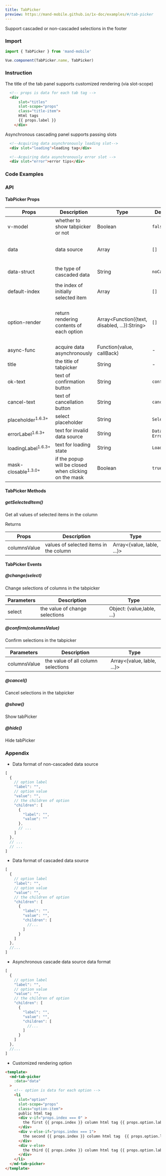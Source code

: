 ```yaml
---
title: TabPicker
preview: https://mand-mobile.github.io/1x-doc/examples/#/tab-picker
---
```


Support cascaded or non-cascaded selections in the footer

### Import

```javascript
import { TabPicker } from 'mand-mobile'

Vue.component(TabPicker.name, TabPicker)
```
### Instruction

The title of the tab panel supports customized rendering (via slot-scope)

```html
  <!-- props is data for each tab tag -->
  <div
      slot="titles"
      slot-scope="props"
      class="title-item">
      Html tags
      {{ props.label }}
    </div>
```

Asynchronous cascading panel supports passing slots

```html
  <!--Acquiring data asynchronously loading slot-->
  <div slot="loading">loading tag</div>

  <!--Acquiring data asynchronously error slot -->
  <div slot="error">error tips</div>
```

### Code Examples
<!-- DEMO -->

### API

#### TabPicker Props
|Props | Description | Type | Default | Note|
|----|-----|------|------|------|
|v-model|whether to show tabpicker or not|Boolean|`false`|-|
|data|data source|Array|`[]`|refer to `Appendix` for data format|
|data-struct|the type of cascaded data|String|`noCascade`|`normal`, `cascade`, `async`|
|default-index|the index of initially selected item|Array|`[]`|-|
|option-render|return rendering contents of each option|Array<Function({text, disabled, ...}):String>|`[]`|`vue 2.1.0+` surpports `slot-scope`，see `Appendix`|
|async-func|acquire data asynchronously|Function(value, callBack)|-|-|
|title|the title of tabpicker|String|-|-|
|ok-text|text of confirmation button|String|`confirm`|-|
|cancel-text|text of cancellation button|String|`cancel`|-|
|placeholder<sup class="version-after">1.6.3+</sup>|select placeholder|String|`Select`|-|
|errorLabel<sup class="version-after">1.6.3+</sup>|text for invalid data source|String|`Data Error`|-|
|loadingLabel<sup class="version-after">1.6.3+</sup>|text for loading state|String|`Loading`|-|
|mask-closable<sup class="version-after">1.3.0+</sup>|if the popup will be closed when clicking on the mask|Boolean|`true`|-|

#### TabPicker Methods

##### getSelectedItem()
Get all values of selected items in the column

Returns

|Props | Description | Type|
|----|-----|------|
|columnsValue|values of selected items in the column|Array<{value, lable, ...}>|

#### TabPicker Events

##### @change(select)
Change selections of columns in the tabpicker

|Parameters | Description | Type|
|----|-----|------|
|select|the value of change selections|Object: {value,lable, ...}|

##### @confirm(columnsValue)
Confirm selections in the tabpicker

|Parameters | Description | Type|
|----|-----|------|
|columnsValue|the value of all column selections|Array<{value, lable, ...}>|

##### @cancel()
Cancel selections in the tabpicker

##### @show()
Show tabPicker

##### @hide()
Hide tabPicker

### Appendix

* Data format of non-cascaded data source

```javascript
[
  {
    // option label
    "label": "",
    // option value
    "value": "",
    // the children of option
    "children": [
      {
        "label": "",
        "value": ""
      },
      // ...
    ]
  },
  // ...
  // ...
]
```

* Data format of cascaded data source

```javascript
[
  {
    // option label
    "label": "",
    // option value
    "value": "",
    // the children of option
    "children": [
      {
        "label": "",
        "value": "",
        "children": [
          //...
        ]
      }
    ]
  },
  //...
]
```

* Asynchronous cascade data source data format

```javascript
[
  {
    // option label
    "label": "",
    // option value
    "value": "",
    // the children of option
    "children": [
      {
        "label": "",
        "value": "",
        "children": [
          //...
        ]
      }
    ]
  },
  //...
]
```

* Customized rendering option

```html
<template>
  <md-tab-picker
    :data="data"
  >
    <!-- option is data for each option -->
    <li
      slot="option"
      slot-scope="props"
      class="option-item">
      public html tag
      <div v-if="props.index === 0" >
        the first {{ props.index }} column html tag {{ props.option.label }}
      </div>
      <div v-else-if="props.index === 1">
        the second {{ props.index }} column html tag  {{ props.option.label }}
      </div>
      <div v-else>
        the third {{ props.index }} column html tag {{ props.option.label }}
      </div>
    </li>
  </md-tab-picker>
</template>
```
